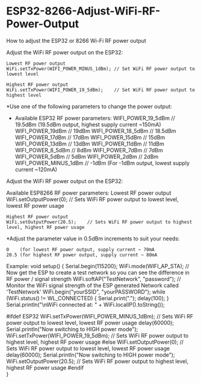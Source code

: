 # ESP32-8266-Adjust-WiFi-RF-Power-Output
How to adjust the ESP32 or 8266 Wi-Fi RF power output

Adjust the WiFi RF power output on the ESP32:

    Lowest RF power output
    WiFi.setTxPower(WIFI_POWER_MINUS_1dBm); // Set WiFi RF power output to lowest level

    Highest RF power output
    WiFi.setTxPower(WIFI_POWER_19_5dBm);    // Set WiFi RF power output to highest level

*Use one of the following parameters to change the power output:

 *  Available ESP32 RF power parameters:
    WIFI_POWER_19_5dBm    // 19.5dBm (19.5dBm output, highest supply current ~150mA)
    WIFI_POWER_19dBm      // 19dBm
    WIFI_POWER_18_5dBm    // 18.5dBm
    WIFI_POWER_17dBm      // 17dBm
    WIFI_POWER_15dBm      // 15dBm
    WIFI_POWER_13dBm      // 13dBm
    WIFI_POWER_11dBm      // 11dBm
    WIFI_POWER_8_5dBm     //  8dBm
    WIFI_POWER_7dBm       //  7dBm
    WIFI_POWER_5dBm       //  5dBm
    WIFI_POWER_2dBm       //  2dBm
    WIFI_POWER_MINUS_1dBm // -1dBm (For -1dBm output, lowest supply current ~120mA)

Adjust the WiFi RF power output on the ESP32:

Available ESP8266 RF power parameters:
    Lowest RF power output
    WiFi.setOutputPower(0); // Sets WiFi RF power output to lowest level, lowest RF power usage

    Highest RF power output
    WiFi.setOutputPower(20.5);    // Sets WiFi RF power output to highest level, highest RF power usage

*Adjust the parameter value in 0.5dBm increments to suit your needs:

    0    (for lowest RF power output, supply current ~ 70mA
    20.5 (for highest RF power output, supply current ~ 80mA

Example:
void setup() {
  Serial.begin(115200);
  WiFi.mode(WIFI_AP_STA);
  // Now get the ESP to create a test network so you can see the difference in RF power / signal strength
  WiFi.softAP("TestNetwork", "password"); // Monitor the WiFi signal strength of the ESP generated Network called 'TestNetwork'
  WiFi.begin("yourSSID", "yourPASSWORD");
  while (WiFi.status() != WL_CONNECTED) {
    Serial.print(".");
    delay(100);
  }
  Serial.println("\nWiFi connected at: " + WiFi.localIP().toString());
  
  #ifdef ESP32
    WiFi.setTxPower(WIFI_POWER_MINUS_1dBm); // Sets WiFi RF power output to lowest level, lowest RF power usage
    delay(60000);
    Serial.println("Now switching to HIGH power mode");
    WiFi.setTxPower(WIFI_POWER_19_5dBm);    // Sets WiFi RF power output to highest level, highest RF power usage
  #else
    WiFi.setOutputPower(0); // Sets WiFi RF power output to lowest level, lowest RF power usage
    delay(60000);
    Serial.println("Now switching to HIGH power mode");
    WiFi.setOutputPower(20.5);    // Sets WiFi RF power output to highest level, highest RF power usage
  #endif  
}
